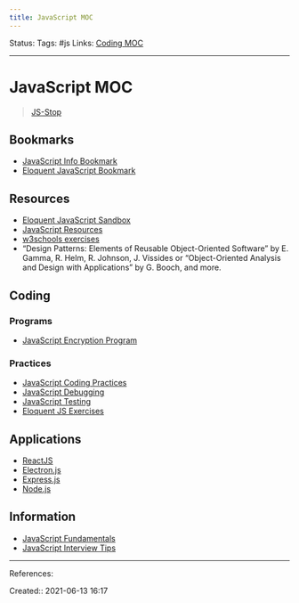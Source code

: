 ```yaml
---
title: JavaScript MOC
---
```

Status:
Tags: #js
Links: [Coding MOC](out/coding-moc.md)
___
# JavaScript MOC
> [JS-Stop](https://www.notion.so/leosnotionn/JS-Stop-13b4ebee203b46ad9c4e65fa7cfadb63)
## Bookmarks
- [JavaScript Info Bookmark](https://javascript.info/object)
- [Eloquent JavaScript Bookmark](https://eloquentjavascript.net/06_object.html)
## Resources
- [Eloquent JavaScript Sandbox](https://eloquentjavascript.net/code/)
- [JavaScript Resources](https://javascript.info/manuals-specifications)
- [w3schools exercises](https://www.w3schools.com/js/exercise_js.asp?filename=exercise_js_array_methods3)
- “Design Patterns: Elements of Reusable Object-Oriented Software” by E. Gamma, R. Helm, R. Johnson, J. Vissides or “Object-Oriented Analysis and Design with Applications” by G. Booch, and more.
## Coding
### Programs
- [JavaScript Encryption Program](out/javascript-encryption-program.md)
### Practices
- [JavaScript Coding Practices](out/javascript-coding-practices.md)
- [JavaScript Debugging](out/javascript-debugging.md)
- [JavaScript Testing](out/javascript-testing.md)
- [Eloquent JS Exercises](out/eloquent-js-exercises.md)
## Applications
- [ReactJS](out/reactjs.md)
- [Electron.js](out/electron.js.md)
- [Express.js](None)
- [Node.js](out/node.js.md)
## Information
- [JavaScript Fundamentals](out/javascript-fundamentals.md)
- [JavaScript Interview Tips](out/javascript-interview-tips.md)
___
References:

Created:: 2021-06-13 16:17
